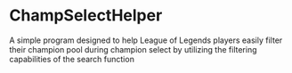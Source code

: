 # ChampSelectHelper
A simple program designed to help League of Legends players easily filter their champion pool during champion select by utilizing the filtering capabilities of the search function
